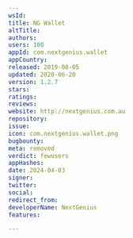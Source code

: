 ```yaml
---
wsId: 
title: NG Wallet
altTitle: 
authors: 
users: 100
appId: com.nextgenius.wallet
appCountry: 
released: 2019-08-05
updated: 2020-06-20
version: 1.2.7
stars: 
ratings: 
reviews: 
website: http://nextgenius.com.au
repository: 
issue: 
icon: com.nextgenius.wallet.png
bugbounty: 
meta: removed
verdict: fewusers
appHashes: 
date: 2024-04-03
signer: 
twitter: 
social: 
redirect_from: 
developerName: NextGenius
features: 

---
```


